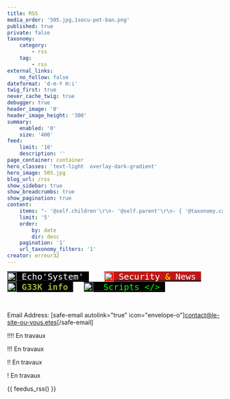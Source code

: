 ```yaml
---
title: RSS
media_order: '505.jpg,1secu-pet-ban.png'
published: true
private: false
taxonomy:
    category:
        - rss
    tag:
        - rss
external_links:
    no_follow: false
dateformat: 'd-m-Y H:i'
twig_first: true
never_cache_twig: true
debugger: true
header_image: '0'
header_image_height: '300'
summary:
    enabled: '0'
    size: '400'
feed:
    limit: '10'
    description: ''
page_container: container
hero_classes: 'text-light  overlay-dark-gradient'
hero_image: 505.jpg
blog_url: /rss
show_sidebar: true
show_breadcrumbs: true
show_pagination: true
content:
    items: "- '@self.children'\r\n- '@self.parent'\r\n- { '@taxonomy.category': projects }\r\n- '@self.descendants'"
    limit: '5'
    order:
        by: date
        dir: desc
    pagination: '1'
    url_taxonomy_filters: '1'
creator: erreur32
---
```


<link rel="alternate" type="application/rss+xml"  href="https://rss.echosystem.fr/i/?a=rss">  
<p><span style="font-family: andale\ mono, monospace;"><span style="font-size: 14pt;"><span style="font-size: 15pt;"><span style="color: #ffffff;"><span style="color: #00ccff;"><a href="rss/echosystem-actu"><span style="color: #00ff00;"><span style="background-color: #000000;"><sub><img src="../../_img/colored_RSS.png" width="22" height="22" /></sub></span></span><span style="background-color: #000000; color: #00ff00;"><span style="background-color: #808080;"><span style="background-color: #000000; color: #ffffff;"> Echo'System' </span></span></span></a>&nbsp;&nbsp; <a href="rss/rss-secu"><span style="background-color: #ff0000;"><sub><img src="../../_img/colored_RSS.png" width="22" height="22" /></sub></span><span style="color: #ff9900;"><span style="background-color: #ff0000;"><span style="background-color: #bf1717;"><span style="color: #ffffff;"> Security</span> <span style="color: #ffff00;">&amp;</span> </span><span style="background-color: #bf1717; color: #ffffff;">News </span></span></span></a>&nbsp;&nbsp; <a href="rss/rss-geek"><span style="background-color: #000000;"><sub><img src="../../_img/colored_RSS.png" width="22" height="22" /></sub></span><span style="background-color: #ffffff; color: #000000;"><span style="background-color: #aabf0b;"><strong><span style="color: #000000;"><span style="background-color: #000000; color: #a7ad36;"> G33K info&nbsp;</span></span></strong></span></span></a>&nbsp; <a href="rss/rss-scripts"><span style="background-color: #000000; color: #99cc00;"><sub><img src="../../_img/colored_RSS.png" width="22" height="22" /></sub></span><span style="background-color: #000000; color: #339966;"><span style="color: #99cc00;">&nbsp;<span style="color: #00ff00;"> Scripts &lt;/&gt;&nbsp;</span></span></span></a></span></span></span></span></span></p>
<p>&nbsp;</p>


Email Address: [safe-email autolink="true" icon="envelope-o"]contact@le-site-ou-vous.etes[/safe-email] 





!!!! En travaux

!!! En travaux

!! En travaux

! En travaux

{{ feedus_rss() }}


